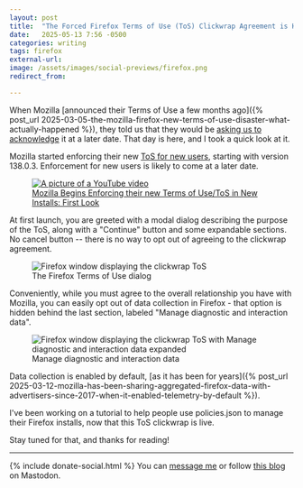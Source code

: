 ```yaml
---
layout: post
title:  "The Forced Firefox Terms of Use (ToS) Clickwrap Agreement is Here"
date:   2025-05-13 7:56 -0500
categories: writing
tags: firefox
external-url: 
image: /assets/images/social-previews/firefox.png
redirect_from: 

---
```


When Mozilla [announced their Terms of Use a few months ago]({% post_url 2025-03-05-the-mozilla-firefox-new-terms-of-use-disaster-what-actually-happened %}), they told us that they would be [asking us to acknowledge](https://blog.mozilla.org/en/firefox/firefox-terms-of-use/) it at a later date. That day is here, and I took a quick look at it.

Mozilla started enforcing their new [ToS for new users](https://bugzilla.mozilla.org/show_bug.cgi?id=1959542), starting with version 138.0.3. Enforcement for new users is likely to come at a later date.

<p>
<figure>
	<a href="https://www.youtube.com/watch?v=XCWaQfh4d6E">
	<picture>
	  <source type="image/png" srcset="{{site.url}}/assets/images/thumbnails/ToS-video.png,
	  								   {{site.url}}/assets/images/thumbnails/ToS-video-2x.png 2x">
	  <img src="{{site.url}}/assets/images/thumbnails/ToS-video.png" srcset="{{site.url}}/assets/images/thumbnails/ToS-video-2x.png 2x" alt="A picture of a YouTube video"/>
	  <figcaption>Mozilla Begins Enforcing their new Terms of Use/ToS in New Installs: First Look</figcaption>
	</picture>
	</a>
</figure>
</p>

At first launch, you are greeted with a modal dialog describing the purpose of the ToS, along with a "Continue" button and some expandable sections. No cancel button -- there is no way to opt out of agreeing to the clickwrap agreement.

<p>
	<figure>
	<picture>
	  <img src="{{site.url}}/assets/images/firefox/firefox-tos.png" alt="Firefox window displaying the clickwrap ToS"/>
	  <figcaption>The Firefox Terms of Use dialog</figcaption>
	</picture>
</figure>
</p>

Conveniently, while you must agree to the overall relationship you have with Mozilla, you can easily opt out of data collection in Firefox - that option is hidden behind the last section, labeled "Manage diagnostic and interaction data".

<p>
<figure>
	<picture>
	  <source type="image/png" srcset="{{site.url}}/assets/images/firefox/manage-tos.png,
	  								   {{site.url}}/assets/images/firefox/manage-tos-2x.png 2x">
	  <img src="{{site.url}}/assets/images/firefox/manage-tos.png" srcset="{{site.url}}/assets/images/firefox/manage-tos-2x.png 2x" alt="Firefox window displaying the clickwrap ToS with Manage diagnostic and interaction data expanded"/>
	  <figcaption>Manage diagnostic and interaction data</figcaption>
	</picture>
</figure>
</p>

Data collection is enabled by default, [as it has been for years]({% post_url 2025-03-12-mozilla-has-been-sharing-aggregated-firefox-data-with-advertisers-since-2017-when-it-enabled-telemetry-by-default %}).

I've been working on a tutorial to help people use policies.json to manage their Firefox installs, now that this ToS clickwrap is live. 

Stay tuned for that, and thanks for reading!

---

{% include donate-social.html %} You can [message me](https://mastodon.social/@yoasif) or follow [this blog](https://mastodon.social/@quippdblog) on Mastodon.
